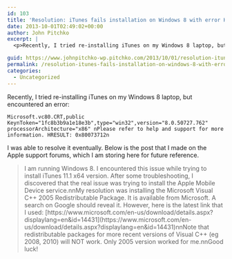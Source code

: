```yaml
---
id: 103
title: 'Resolution: iTunes fails installation on Windows 8 with error HRESULT: 0x80073712'
date: 2013-10-01T02:49:02+00:00
author: John Pitchko
excerpt: |
  <p>Recently, I tried re-installing iTunes on my Windows 8 laptop, but encountered an error:</p>

guid: https://www.johnpitchko-wp.pitchko.com/2013/10/01/resolution-itunes-fails-installation-on-windows-8-with-error-hresult-0x80073712/
permalink: /resolution-itunes-fails-installation-on-windows-8-with-error-hresult-0x80073712/
categories:
  - Uncategorized
---
```

<p>Recently, I tried re-installing iTunes on my Windows 8 laptop, but encountered an error:</p>

<div class="highlighter-rouge">
<div class="highlight">
<pre class="highlight"><code>Microsoft.vc80.CRT,public KeynToken="1fc8b3b9a1e18e3b",type="win32",version="8.0.50727.762" processorArchitecture="x86" nPlease refer to help and support for more information. HRESULT: 0x80073712n</code></pre>
</div>
</div>

<p>I was able to resolve it eventually. Below is the post that I made on the Apple support forums, which I am storing here for future reference.</p>

<blockquote><p>I am running Windows 8. I encountered this issue while trying to install iTunes 11.1 x64 version. After some troubleshooting, I discovered that the real issue was trying to install the Apple Mobile Device service.nnMy resolution was installing the Microsoft Visual C++ 2005 Redistributable Package. It is available from Microsoft. A search on Google should reveal it. However, here is the latest link that I used: [https://www.microsoft.com/en-us/download/details.aspx?displaylang=en&amp;id=14431](https://www.microsoft.com/en-us/download/details.aspx?displaylang=en&amp;id=14431)nnNote that redistributable packages for more recent versions of Visual C++ (eg 2008, 2010) will NOT work. Only 2005 version worked for me.nnGood luck!</p></blockquote>
